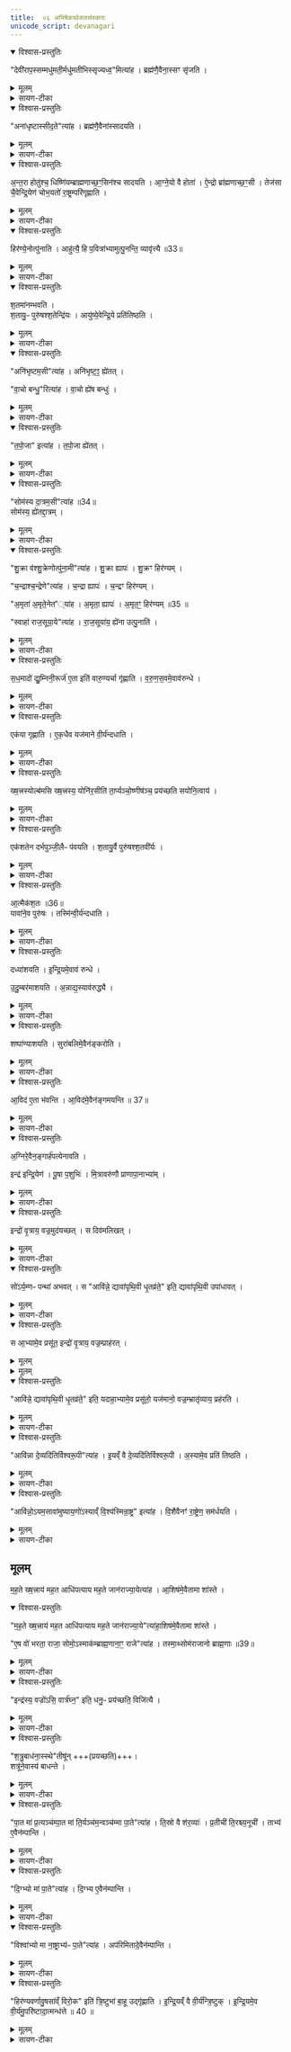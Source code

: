 ```yaml
---
title:  ०६ अभिषेकार्थजलसंस्कारः
unicode_script: devanagari
---
```

<details open><summary>विश्वास-प्रस्तुतिः</summary>

"देवी॑राप॒स्सम्मधु॑मती॒र्मधु॑मतीभिस्सृज्यध्व॒"मित्या॑ह ।
ब्रह्म॑णै॒वैना॒स्सꣳ सृ॑जति ।
</details>

<details><summary>मूलम्</summary>

"देवी॑राप॒स्सम्मधु॑मती॒र्मधु॑मतीभिस्सृज्यध्व॒"मित्या॑ह ।
ब्रह्म॑णै॒वैना॒स्सꣳ सृ॑जति ।
</details>

<details><summary>सायण-टीका</summary>

1देवीराप इत्यादि ॥ एवं गृहीतानपांग्रहान्वैतसे द्रोणकलशे अनेन समवनयति । ब्रह्मणा परिबृढेन परेण एना अपस्संसृजति मधुमत्त्वलिङ्गात् ।
</details>

<details open><summary>विश्वास-प्रस्तुतिः</summary>

"अना॑धृष्टास्सीद॒ते"त्या॑ह ।
ब्रह्म॑णै॒वैना॑स्सादयति ।
</details>

<details><summary>मूलम्</summary>

"अना॑धृष्टास्सीद॒ते"त्या॑ह ।
ब्रह्म॑णै॒वैना॑स्सादयति ।
</details>

<details><summary>सायण-टीका</summary>

अनाधृष्टाः इति होतृब्राह्मणाच्छंसिनोः धिष्ण्यावन्तरेण सादयति ।
</details>

<details open><summary>विश्वास-प्रस्तुतिः</summary>

अ॒न्त॒रा होतु॑श्च॒ धिष्णि॑यम्ब्राह्मणाच्छ॒ꣳ॒सिन॑श्च सादयति ।
आ॒ग्ने॒यो वै होता॑ ।
ऐ॒न्द्रो ब्रा॑ह्मणाच्छ॒ꣳ॒सी ।
तेज॑सा चै॒वेन्द्रि॒येण॑ चोभ॒यतो॑ रा॒ष्ट्रम्परि॑गृह्णाति ।
</details>

<details><summary>मूलम्</summary>

अ॒न्त॒रा होतु॑श्च॒ धिष्णि॑यम्ब्राह्मणाच्छ॒ꣳ॒सिन॑श्च सादयति ।
आ॒ग्ने॒यो वै होता॑ ।
ऐ॒न्द्रो ब्रा॑ह्मणाच्छ॒ꣳ॒सी ।
तेज॑सा चै॒वेन्द्रि॒येण॑ चोभ॒यतो॑ रा॒ष्ट्रम्परि॑गृह्णाति ।
</details>

<details><summary>सायण-टीका</summary>

ब्रह्मणैव साक्षादेनाः सादयति अनाधृष्टत्वलिङ्गात् । सादयतीत्युक्तं, क्वेत्याह - अन्तरेति । गतम् ॥
</details>

<details open><summary>विश्वास-प्रस्तुतिः</summary>

हिर॑ण्ये॒नोत्पु॑नाति ।
आहु॑त्यै॒ हि प॒वित्रा॑भ्यामुत्पु॒नन्ति॒ व्यावृ॑त्त्यै ॥33॥  
</details>

<details><summary>मूलम्</summary>

हिर॑ण्ये॒नोत्पु॑नाति ।
आहु॑त्यै॒ हि प॒वित्रा॑भ्यामुत्पु॒नन्ति॒ व्यावृ॑त्त्यै ॥33॥  
</details>

<details><summary>सायण-टीका</summary>

2हिरण्येनेति ॥ ननु पवित्राभ्यां सर्वत्रोत्पवनं क्रियते, तत्राह - आहुत्यर्थं यत्तदेव पवित्राभ्यामुत्पुनन्ति, तस्मादनाहुत्यर्थत्वादिदं हिरण्येनोत्पूयते व्यावृत्त्यै विभागाख्यापनाय ।
</details>

<details open><summary>विश्वास-प्रस्तुतिः</summary>

श॒तमा॑नम्भवति ।  
श॒तायु॒ᳶ पुरु॑षश्श॒तेन्द्रि॑यः ।
आयु॑ष्ये॒वेन्द्रि॒ये प्रति॑तिष्ठति ।
</details>

<details><summary>मूलम्</summary>

श॒तमा॑नम्भवति ।  
श॒तायु॒ᳶ पुरु॑षश्श॒तेन्द्रि॑यः ।
आयु॑ष्ये॒वेन्द्रि॒ये प्रति॑तिष्ठति ।
</details>

<details><summary>सायण-टीका</summary>

शतमानमित्यादि । गतम् ॥
</details>

<details open><summary>विश्वास-प्रस्तुतिः</summary>

"अनि॑भृष्टम॒सी"त्या॑ह ।
अनि॑भृष्ट॒ꣵ॒ ह्ये॑तत् ।

"वा॒चो बन्धु॒"रित्या॑ह ।
वा॒चो ह्ये॑ष बन्धुः॑ ।
</details>

<details><summary>मूलम्</summary>

"अनि॑भृष्टम॒सी"त्या॑ह ।
अनि॑भृष्ट॒ꣵ॒ ह्ये॑तत् ।

"वा॒चो बन्धु॒"रित्या॑ह ।
वा॒चो ह्ये॑ष बन्धुः॑ ।
</details>

<details><summary>सायण-टीका</summary>

3अनिभृष्टमसीति ॥ शतमानं हिरण्यं प्रगृह्णाति । अनिभृष्टं खल्वेतद्धिरण्यं दाहयन्ति चैतन्न नश्यति तादृशं हिरण्यं, वाचो बन्धनं हिरण्यं, हिरण्यवतो हि वाक् श्रोत्रेषु बद्ध्यते, अन्येषां तु न श्रूयते । यद्वा - हिरण्यवतां वाक्प्रतितिष्ठति ।
</details>

<details open><summary>विश्वास-प्रस्तुतिः</summary>

"त॒पो॒जा" इत्या॑ह ।
त॒पो॒जा ह्ये॑तत् ।
</details>

<details><summary>मूलम्</summary>

"त॒पो॒जा" इत्या॑ह ।
त॒पो॒जा ह्ये॑तत् ।
</details>

<details><summary>सायण-टीका</summary>

तपसोऽग्नेर्जातं हिरण्यम् ।
</details>

<details open><summary>विश्वास-प्रस्तुतिः</summary>

"सोम॑स्य दा॒त्रम॒सी"त्या॑ह ॥34॥  
सोम॑स्य॒ ह्ये॑तद्दा॒त्रम् ।
</details>

<details><summary>मूलम्</summary>

"सोम॑स्य दा॒त्रम॒सी"त्या॑ह ॥34॥  
सोम॑स्य॒ ह्ये॑तद्दा॒त्रम् ।
</details>

<details><summary>सायण-टीका</summary>

सोमस्येति तद्वैतसेऽवदधाति । सोमस्य खल्वेतद्धिरण्यं दात्रं मूल्यत्वेन देयं 'हिरण्येन क्रीणाति' इति ॥
</details>

<details open><summary>विश्वास-प्रस्तुतिः</summary>

"शु॒क्रा व॑श्शु॒क्रेणोत्पु॑ना॒मी"त्या॑ह ।
शु॒क्रा ह्यापः॑ ।
शु॒क्रꣳ हिर॑ण्यम् ।

"च॒न्द्राश्च॒न्द्रेणे"त्या॑ह ।
च॒न्द्रा ह्यापः॑ ।
च॒न्द्रꣳ हिर॑ण्यम् ।

"अ॒मृता॑ अ॒मृते॒नेत"्या॑ह ।
अ॒मृता॒ ह्यापः॑ ।
अ॒मृत॒ꣳ॒ हिर॑ण्यम् ॥35 ॥

"स्वाहा॑ राज॒सूया॒ये"त्या॑ह ।
रा॒ज॒सूया॑य॒ ह्ये॑ना उत्पु॒नाति॑ ।
</details>

<details><summary>मूलम्</summary>

"शु॒क्रा व॑श्शु॒क्रेणोत्पु॑ना॒मी"त्या॑ह ।
शु॒क्रा ह्यापः॑ ।
शु॒क्रꣳ हिर॑ण्यम् ।

"च॒न्द्राश्च॒न्द्रेणे"त्या॑ह ।
च॒न्द्रा ह्यापः॑ ।
च॒न्द्रꣳ हिर॑ण्यम् ।

"अ॒मृता॑ अ॒मृते॒नेत"्या॑ह ।
अ॒मृता॒ ह्यापः॑ ।
अ॒मृत॒ꣳ॒ हिर॑ण्यम् ॥35 ॥

"स्वाहा॑ राज॒सूया॒ये"त्या॑ह ।
रा॒ज॒सूया॑य॒ ह्ये॑ना उत्पु॒नाति॑ ।
</details>

<details><summary>सायण-टीका</summary>

4शुक्रा व इत्यादिभिरुत्पुनाति, शुक्राः निर्मलाः चन्द्राः आह्लादिन्यः अमृता अमृतत्वहेतवः राजसूयाय राज्ञे ऐश्वर्याभिषेकाय तस्माद्राजसूयायेत्युच्यते । राजा सूयते अभिषेकेण ईश्वरोऽनुज्ञायते अस्मिन्निति राजसूयः । 'राजसूयसूर्य' इति निपात्यते ॥
</details>

<details open><summary>विश्वास-प्रस्तुतिः</summary>

स॒ध॒मादो॑ द्यु॒म्निनी॒रूर्ज॑ ए॒ता इति॑ वारु॒ण्यर्चा गृ॑ह्णाति ।
व॒रु॒ण॒स॒वमे॒वाव॑रुन्धे ।
</details>

<details><summary>मूलम्</summary>

स॒ध॒मादो॑ द्यु॒म्निनी॒रूर्ज॑ ए॒ता इति॑ वारु॒ण्यर्चा गृ॑ह्णाति ।
व॒रु॒ण॒स॒वमे॒वाव॑रुन्धे ।
</details>

<details><summary>सायण-टीका</summary>

5सधमाद इति त्रिष्टुभा पालाशादिषु गात्रेषु गृह्णाति । वरुणसवः वरुणैश्वर्यम् ।
</details>

<details open><summary>विश्वास-प्रस्तुतिः</summary>

एक॑या गृह्णाति ।
ए॒क॒धैव यज॑माने वी॒र्य॑न्दधाति ।
</details>

<details><summary>मूलम्</summary>

एक॑या गृह्णाति ।
ए॒क॒धैव यज॑माने वी॒र्य॑न्दधाति ।
</details>

<details><summary>सायण-टीका</summary>

एकयेत्यादि । गतम् ॥
</details>

<details open><summary>विश्वास-प्रस्तुतिः</summary>

ख्ष॒त्त्रस्योल्ब॑मसि ख्ष॒त्त्रस्य॒ योनि॑र॒सीति॑ ता॒र्प्यञ्चो॒ष्णीष॑ञ्च॒ प्रय॑च्छति सयोनि॒त्वाय॑ ।
</details>

<details><summary>मूलम्</summary>

ख्ष॒त्त्रस्योल्ब॑मसि ख्ष॒त्त्रस्य॒ योनि॑र॒सीति॑ ता॒र्प्यञ्चो॒ष्णीष॑ञ्च॒ प्रय॑च्छति सयोनि॒त्वाय॑ ।
</details>

<details><summary>सायण-टीका</summary>

6क्षत्रस्येति ॥ तार्प्यमुष्णीषं च यजमानं परिधापयति । सयोनित्वाय क्षत्रस्य योनिमत्त्वं कारणवत्त्वं यथा स्यादिति । घृताक्तं वासः तार्प्यं, त्रपनाम्नो वृक्षस्य वृकारस्त्वगित्येके । उष्णीषः पाण्डुरं वासः ॥
</details>

<details open><summary>विश्वास-प्रस्तुतिः</summary>

एक॑शतेन दर्भपुञ्जी॒लैᳶ प॑वयति ।
श॒तायु॒र्वै पुरु॑षश्श॒तवी॑र्यः ।
</details>

<details><summary>मूलम्</summary>

एक॑शतेन दर्भपुञ्जी॒लैᳶ प॑वयति ।
श॒तायु॒र्वै पुरु॑षश्श॒तवी॑र्यः ।
</details>

<details><summary>सायण-टीका</summary>

7एकशतेनेत्यादि ॥ एकं च शतं च एकशतम् । 'सङ्ख्या' इति पूर्वपदप्रकृतिस्वरत्वम् । गतमन्यत् ।
</details>

<details open><summary>विश्वास-प्रस्तुतिः</summary>

आ॒त्मैक॑श॒तः ॥36॥  
यावा॑ने॒व पुरु॑षः ।
तस्मि॑न्वी॒र्य॑न्दधाति ।
</details>

<details><summary>मूलम्</summary>

आ॒त्मैक॑श॒तः ॥36॥  
यावा॑ने॒व पुरु॑षः ।
तस्मि॑न्वी॒र्य॑न्दधाति ।
</details>

<details><summary>सायण-टीका</summary>

एकशत इति । एकस्य शतस्य पूरण इति डट्,'षष्ठ्यादेः' इति पर्युदासात् मडभावः ॥
</details>

<details open><summary>विश्वास-प्रस्तुतिः</summary>

दध्या॑शयति ।
इ॒न्द्रि॒यमे॒वाव॑ रुन्धे ।

उ॒दु॒म्बर॑माशयति ।
अ॒न्नाद्य॒स्याव॑रुद्ध्यै ।
</details>

<details><summary>मूलम्</summary>

दध्या॑शयति ।
इ॒न्द्रि॒यमे॒वाव॑ रुन्धे ।

उ॒दु॒म्बर॑माशयति ।
अ॒न्नाद्य॒स्याव॑रुद्ध्यै ।
</details>

<details><summary>सायण-टीका</summary>

8दधीत्यादि ॥ उदुम्बरफलमूलमुदुम्बरम् । शष्पाणि यवाङ्कुरान् खादयति ।
</details>

<details open><summary>विश्वास-प्रस्तुतिः</summary>

शष्पा॑ण्याशयति ।
सुरा॑बलिमे॒वैन॑ङ्करोति ।
</details>

<details><summary>मूलम्</summary>

शष्पा॑ण्याशयति ।
सुरा॑बलिमे॒वैन॑ङ्करोति ।
</details>

<details><summary>सायण-टीका</summary>

सुराबलिमिति । सुराबलिरुपहारोऽस्येति । यद्वा - सुरया कुतं बलमस्येति तादृशमेनं यजमानं करोति । वर्णविकारश्छान्दसः । 'आविन्नो अग्निः' इत्याद्या आविदो यजमानं वाचयन् बर्हिरुदानयति गृहपतित्वादिलाभहेतवोऽग्न्यादयो देवता आभवन्ति । एते वा मन्त्राः ।
</details>

<details open><summary>विश्वास-प्रस्तुतिः</summary>

आ॒विद॑ ए॒ता भ॑वन्ति ।
आ॒विद॑मे॒वैन॑ङ्गमयन्ति ॥ 37॥  
</details>

<details><summary>मूलम्</summary>

आ॒विद॑ ए॒ता भ॑वन्ति ।
आ॒विद॑मे॒वैन॑ङ्गमयन्ति ॥ 37॥  
</details>

<details><summary>सायण-टीका</summary>

ता एता एनं यजमानं आविदं आभिमुख्येन वेत्तव्यं लब्धव्य गृहपतित्वादिकं गमयन्ति ।
</details>

<details open><summary>विश्वास-प्रस्तुतिः</summary>

अ॒ग्निरे॒वैन॒ङ्गार्ह॑पत्येनावति ।

इन्द्र॑ इन्द्रि॒येण॑ । पू॒षा प॒शुभिः॑ । मि॒त्रावरु॑णौ प्राणापा॒नाभ्या॑म् ।
</details>

<details><summary>मूलम्</summary>

अ॒ग्निरे॒वैन॒ङ्गार्ह॑पत्येनावति ।

इन्द्र॑ इन्द्रि॒येण॑ । पू॒षा प॒शुभिः॑ । मि॒त्रावरु॑णौ प्राणापा॒नाभ्या॑म् ।
</details>

<details><summary>सायण-टीका</summary>

एकैकश्येनाप्याह - अग्निरेवेत्यादि । गतम् ॥
</details>

<details open><summary>विश्वास-प्रस्तुतिः</summary>

इन्द्रो॑ वृ॒त्राय॒ वज्र॒मुद॑यच्छत् ।
स दिव॑मलिखत् ।
</details>

<details><summary>मूलम्</summary>

इन्द्रो॑ वृ॒त्राय॒ वज्र॒मुद॑यच्छत् ।
स दिव॑मलिखत् ।
</details>

<details><summary>सायण-टीका</summary>

9इन्द्रो वृत्रायेत्यादि ॥ उद्धृतस्स वज्ज्रो दिवमलिखत् अपाटयन् योऽर्यकाय अवकाशं न विदधे दैत्यः ।
</details>

<details open><summary>विश्वास-प्रस्तुतिः</summary>

सो॑ऽर्य॒म्णᳶ पन्था॑ अभवत् ।
स "आवि॑न्ने॒ द्यावा॑पृथि॒वी धृ॒तव्र॑ते॒" इति॒ द्यावा॑पृथि॒वी उपा॑धावत् ।
</details>

<details><summary>मूलम्</summary>

सो॑ऽर्य॒म्णᳶ पन्था॑ अभवत् ।
स "आवि॑न्ने॒ द्यावा॑पृथि॒वी धृ॒तव्र॑ते॒" इति॒ द्यावा॑पृथि॒वी उपा॑धावत् ।
</details>

<details><summary>सायण-टीका</summary>

सा द्यौरन्तरिक्षं अर्यम्णः पन्था अभवत् ।
</details>

<details open><summary>विश्वास-प्रस्तुतिः</summary>

स आ॒भ्यामे॒व प्रसू॑त॒ इन्द्रो॑ वृ॒त्राय॒ वज्र॒म्प्राह॑रत् ।
</details>

<details><summary>मूलम्</summary>

स आ॒भ्यामे॒व प्रसू॑त॒ इन्द्रो॑ वृ॒त्राय॒ वज्र॒म्प्राह॑रत् ।
</details>


<details><summary>मूलम्</summary>

आवि॑न्ने॒ द्यावा॑पृथि॒वी धृ॒तव्र॑ते॒ इति॒ यदाह॑ ॥38॥  
आ॒भ्यामे॒व प्रसू॑तो॒ यज॑मानो॒ वज्र॒म्भ्रातृ॑व्याय॒ प्रह॑रति ।
</details>

<details open><summary>विश्वास-प्रस्तुतिः</summary>

"आवि॑न्ने॒ द्यावा॑पृथि॒वी धृ॒तव्र॑ते॒" इति॒ यदाहा॒भ्यामे॒व प्रसू॑तो॒ यज॑मानो॒ वज्र॒म्भ्रातृ॑व्याय॒ प्रह॑रति ।
</details>

<details><summary>मूलम्</summary>

"आवि॑न्ने॒ द्यावा॑पृथि॒वी धृ॒तव्र॑ते॒" इति॒ यदाहा॒भ्यामे॒व प्रसू॑तो॒ यज॑मानो॒ वज्र॒म्भ्रातृ॑व्याय॒ प्रह॑रति ।
</details>

<details><summary>सायण-टीका</summary>

अथेन्द्रो वर्ज्रेणैव द्यावापृथिव्यादिषु जायते।  
एवं यजमानोपि अनेन मन्त्रेण वैरिणे वज्रं प्रहरति ॥

- (अत्र - आभ्यामेव प्रसूतो यजमानो वज्रं भ्रातृव्याय प्रहरति' इति वाक्यमारभ्य सप्तमानुवाकं ‘भूतानामवेष्टीर्जुहोति' इति वाक्यपर्यन्तस्य भागस्य भट्टभास्करीयं भाष्यं सर्वत्रादर्शतपुस्तकेषु नोपलब्धमिति तस्य भागस्य सायणीयमेव भाष्यं संहिताप्रथमकाण्डेऽष्टमप्रश्ने द्वादशत्रयोदशानुवाकगतं प्रकाश्यते ॥)
</details>

<details open><summary>विश्वास-प्रस्तुतिः</summary>

"आवि॑न्ना दे॒व्यदि॑तिर्विश्वरू॒पी"त्या॑ह ।
इ॒यव्ँ वै दे॒व्यदि॑तिर्विश्वरू॒पी ।
अ॒स्यामे॒व प्रति॑ तिष्ठति ।
</details>

<details><summary>मूलम्</summary>

"आवि॑न्ना दे॒व्यदि॑तिर्विश्वरू॒पी"त्या॑ह ।
इ॒यव्ँ वै दे॒व्यदि॑तिर्विश्वरू॒पी ।
अ॒स्यामे॒व प्रति॑ तिष्ठति ।
</details>

<details><summary>सायण-टीका</summary>

(TS-SB-1.8.12) 10षष्ठमन्त्रं प्रशंसति - आविन्नेति ॥ भूमिरेव कांचिन्मूर्तिं धृत्वा देवमाता अदितिरित्युच्यते ।
</details>

<details open><summary>विश्वास-प्रस्तुतिः</summary>

"आवि॑न्नो॒ऽयम॒सावा॑मुष्याय॒णो॑ऽस्याव्ँ वि॒श्य॑स्मिन्रा॒ष्ट्र" इत्या॑ह ।
वि॒शैवैनꣳ॑ रा॒ष्ट्रेण॒ सम॑र्धयति ।
</details>

<details><summary>मूलम्</summary>

"आवि॑न्नो॒ऽयम॒सावा॑मुष्याय॒णो॑ऽस्याव्ँ वि॒श्य॑स्मिन्रा॒ष्ट्र" इत्या॑ह ।
वि॒शैवैनꣳ॑ रा॒ष्ट्रेण॒ सम॑र्धयति ।
</details>

<details><summary>सायण-टीका</summary>

सप्तममन्त्रस्य पूर्वभागं प्रशंसति - आविन्नोऽयमिति । विशा करप्रदायिन्या प्रजया राष्ट्रेण सर्वसस्ययुक्तेन भूमिविशेषेण च यजमानं समर्धयत्येव ॥
</details>

## मूलम्‌
म॒ह॒ते ख्ष॒त्त्राय॑ मह॒त आधि॑पत्याय मह॒ते जान॑राज्या॒येत्या॑ह ।
आ॒शिष॑मे॒वैतामा शा॑स्ते ।
<details open><summary>विश्वास-प्रस्तुतिः</summary>

"म॒ह॒ते ख्ष॒त्त्राय॑ मह॒त आधि॑पत्याय मह॒ते जान॑राज्या॒ये"त्या॑हा॒शिष॑मे॒वैतामा शा॑स्ते ।

"ए॒ष वो॑ भरता॒ राजा॒ सोमो॒ऽस्माक॑म्ब्राह्म॒णाना॒ꣳ॒ राजे"त्या॑ह ।
तस्मा॒थ्सोम॑राजानो ब्राह्म॒णाः ॥39॥  
</details>

<details><summary>मूलम्</summary>

"म॒ह॒ते ख्ष॒त्त्राय॑ मह॒त आधि॑पत्याय मह॒ते जान॑राज्या॒ये"त्या॑हा॒शिष॑मे॒वैतामा शा॑स्ते ।

"ए॒ष वो॑ भरता॒ राजा॒ सोमो॒ऽस्माक॑म्ब्राह्म॒णाना॒ꣳ॒ राजे"त्या॑ह ।
तस्मा॒थ्सोम॑राजानो ब्राह्म॒णाः ॥39॥  
</details>

<details><summary>सायण-टीका</summary>

11तस्य मन्त्रस्योत्तरभागमुत्तरौ च मन्त्रौ पूर्ववद्व्याचष्टे - महते क्षत्रायेति ॥
</details>

<details open><summary>विश्वास-प्रस्तुतिः</summary>

"इन्द्र॑स्य॒ वज्रो॑ऽसि॒ वार्त्र॑घ्न॒" इति॒ धनु॒ᳶ प्रय॑च्छति॒ विजि॑त्यै ।
</details>

<details><summary>मूलम्</summary>

"इन्द्र॑स्य॒ वज्रो॑ऽसि॒ वार्त्र॑घ्न॒" इति॒ धनु॒ᳶ प्रय॑च्छति॒ विजि॑त्यै ।
</details>

<details><summary>सायण-टीका</summary>

12कल्पः - इन्द्रस्य वज्रोसि वार्त्रघ्र इति धनुर्यजमानाय प्रयच्छतीति । पाठस्तु - 'इन्द्रस्य वज्रोसि वार्त्रघ्नस्त्वयाऽयं वृत्रं वध्यात्' इति । हे धनुः! त्वमिन्द्रस्य वज्रवत् महारसाधनमसि, अतस्त्वयाऽयं यजमानो वैरिणं वध्यात् । विधत्ते - इन्द्रस्य वज्रोसीति ।
</details>

<details open><summary>विश्वास-प्रस्तुतिः</summary>

"श॒त्रु॒बाध॑ना॒स्स्थे"तीषू॑न् +++(प्रयच्छति)+++।  
शत्रू॑ने॒वास्य॑ बाधन्ते ।
</details>

<details><summary>मूलम्</summary>

"श॒त्रु॒बाध॑ना॒स्स्थे"तीषू॑न् +++(प्रयच्छति)+++।  
शत्रू॑ने॒वास्य॑ बाधन्ते ।
</details>

<details><summary>सायण-टीका</summary>

कल्पः - शत्रुबाधनास्स्थेति त्रीन् बाणावत इति । बाणा शल्यं तद्युक्ताग्रानित्यर्थः । त्रीनिषून्प्रयच्छतीति शेषः । हे इषवः! यूयं शत्रूणां बाधका भवथ । विधत्ते - शत्रुबाधना इति । प्रयच्छतीत्यनुवर्तते ॥
</details>

<details open><summary>विश्वास-प्रस्तुतिः</summary>

"पा॒त मा॑ प्र॒त्यञ्च॑म्पा॒त मा॑ ति॒र्यञ्च॑म॒न्वञ्च॑म्मा पा॒ते"त्या॑ह ।
ति॒स्रो वै श॑र॒व्याः॑ ।
प्र॒तीची॑ ति॒रश्च्य॒नूची॑ ।
ताभ्य॑ ए॒वैन॑म्पान्ति ।
</details>

<details><summary>मूलम्</summary>

"पा॒त मा॑ प्र॒त्यञ्च॑म्पा॒त मा॑ ति॒र्यञ्च॑म॒न्वञ्च॑म्मा पा॒ते"त्या॑ह ।
ति॒स्रो वै श॑र॒व्याः॑ ।
प्र॒तीची॑ ति॒रश्च्य॒नूची॑ ।
ताभ्य॑ ए॒वैन॑म्पान्ति ।
</details>

<details><summary>सायण-टीका</summary>

13कल्पः - पात मा प्रत्यञ्चमिति प्रदीयमानाननुमन्त्रयत इति । पाठस्तु - 'पात मा प्रचञ्चं पात मा तिर्यञ्चमन्वञ्चं मा पात दिग्भ्यो मा पात विश्वाभ्यो मा नाष्ट्राभ्यः पात'18 इति । यदा वैरी पुरतः स्थित्वा बाणं मुञ्चति तदानीमयं विध्यमानो बाणस्य प्रत्यङ्मुखो भवति । पार्श्वयोस्स्थित्वा बाणमोक्षणेऽयं तिर्यग्भवति । पृष्ठतः स्थित्वा बाणमोक्षणे पलायमानोऽयमन्वग्भवति । हे मदीया बाणाः प्रत्यगादिरूपं मां पात परकीयेभ्यः यथोक्तप्रकारेण मां प्रत्यागच्छद्भ्यो बाणेभ्यो रक्षत । युद्धकुशला हि स्वकीयैर्बाणैः परकीयानपसारयन्ति खण्डयन्ति वा अतो मद्धस्तेऽवस्थिता हे बाणाः! सर्वाभ्यो दिग्भ्यो मां पात न केवलं परकीयबाणेभ्य एव रक्षणं, किन्तु विश्वाभ्यस्सर्वाभ्यो नाष्ट्राभ्यो नाशहेतुभ्यः शत्रुकृतपीडाभ्यो मां पात ।

मन्त्रस्य पूर्वभागं व्याचष्टे - पात मा प्रत्यञ्चमिति ॥ शरव्याः हिंसिकाः परकीयहेतयः, ताश्च पूर्वोक्तरीत्या प्रत्यगादिरूपाः ।
</details>

<details open><summary>विश्वास-प्रस्तुतिः</summary>

"दि॒ग्भ्यो मा॑ पा॒ते"त्या॑ह ।
दि॒ग्भ्य ए॒वैन॑म्पान्ति ।
</details>

<details><summary>मूलम्</summary>

"दि॒ग्भ्यो मा॑ पा॒ते"त्या॑ह ।
दि॒ग्भ्य ए॒वैन॑म्पान्ति ।
</details>

<details><summary>सायण-टीका</summary>

मध्यमभागं व्याचष्टे - दिग्भ्य इति । दूरदेशवर्तिनीषु दिक्षु स्थित्वा सन्घिविग्रहकारिमनुष्यमुखेन वैरिणो भीषयन्ति ताभ्यो दूरदेशवर्तिनीभ्यो दिग्भ्य एनं यजमानं हस्तस्था बाणाः पान्त्येव ।
</details>

<details open><summary>विश्वास-प्रस्तुतिः</summary>

"विश्वा॑भ्यो मा ना॒ष्ट्राभ्य॑ᳶ पा॒ते"त्या॑ह ।
अप॑रिमितादे॒वैन॑म्पान्ति ।
</details>

<details><summary>मूलम्</summary>

"विश्वा॑भ्यो मा ना॒ष्ट्राभ्य॑ᳶ पा॒ते"त्या॑ह ।
अप॑रिमितादे॒वैन॑म्पान्ति ।
</details>

<details><summary>सायण-टीका</summary>

तृतीयभागं व्याचष्टे - विश्वाभ्यो भा नाष्ट्राभ्य इति । अपरिमिताद्बहुविधात् ग्रामापहारादि रूपाद्बाधात् ॥
</details>

<details open><summary>विश्वास-प्रस्तुतिः</summary>

"हिर॑ण्यवर्णावु॒षसा॑व्ँ विरो॒क" इति॑ त्रि॒ष्टुभा॑ बा॒हू उद्गृ॑ह्णाति ।
इ॒न्द्रि॒यव्ँ वै वी॒र्य॑न्त्रि॒ष्टुक् ।
इ॒न्द्रि॒यमे॒व वी॒र्य॑मु॒परि॑ष्टादा॒त्मन्ध॑त्ते ॥ 40 ॥  
</details>

<details><summary>मूलम्</summary>

"हिर॑ण्यवर्णावु॒षसा॑व्ँ विरो॒क" इति॑ त्रि॒ष्टुभा॑ बा॒हू उद्गृ॑ह्णाति ।
इ॒न्द्रि॒यव्ँ वै वी॒र्य॑न्त्रि॒ष्टुक् ।
इ॒न्द्रि॒यमे॒व वी॒र्य॑मु॒परि॑ष्टादा॒त्मन्ध॑त्ते ॥ 40 ॥  
</details>

<details><summary>सायण-टीका</summary>

14कल्पः - हिरण्यवर्णावित्युद्यतावभिमन्त्रयत इति । वेद्धुमुद्यतौ धनुर्बाणयुक्तौ यजमानहस्तौ । पाठस्तु - 'हिरण्यवर्णावुषसां विरोकेऽयस्थूणावुदितौ सूर्यस्यारोहतं वरुण मित्र गर्तं ततश्चक्षाथामदितिं दितिं च'18 इति । हे वरुण! शत्रुनिवारक! वामहस्त! हे मित्र! शत्रुमारक! दक्षिणहस्त! युवां गर्तमारोहतं वेद्धुमुद्यतौ धनुर्बाणयुक्तौ यजमानहस्तौ रथस्योपरिभागं गर्तसदृशमारोहतं परकीयबाणेभ्यो रक्षतं, परितश्चर्मफलकादिभिराच्छादिते सति रथस्योपरिभागो गर्तसदृशो भवति । आरोहणं कदा कर्तव्यमित्युच्यते - उषसां विरोके सूर्यस्योदितौ प्रतिदिनं यान्युषांसि सूर्योदयात्पूर्वभावीनि तेषां सम्बन्धिनि विशिष्ट आलोके प्रवर्तमाने सति यस्सूर्यस्योदयः तस्मिन्नुत्पन्ने सति । कीदृशौ बाहू - हिरण्यवर्णौ सुवर्णखचितकवचप्रतिमोकेन हिरण्यवद्भासमानौ अयस्स्थूणौ लोहस्तम्भवत् अत्यन्तदृढौ । ततो रथारोहणादूर्ध्वं अदितिं अखण्डितां स्वसेनां दितिं खण्डितां परसेनां च चक्षाथां क्रमेणानुग्रहनिग्रहदृष्ट्या समीक्षेथाम् ।

विधत्ते - हिरण्यवर्णावुषसामिति ॥ उद्ग्रहणमुद्यतयोरभिमन्त्रणम् । बोधायनपक्षे तु - यथा ब्राह्मणं बाहूद्यमनार्थ एव मन्त्रः । इन्द्रियं वीर्यं हस्तपादादिगतसामर्थ्यं तत्सामर्थ्यप्रदत्वात्त्रिष्टुप्छन्दसस्तद्रूपत्वम् ॥
 इति सायणीये वेदार्थप्रकाशे तैत्तिरीयसंहिताभाष्ये

प्रथमकाण्डेऽष्टमप्रपाठके द्वादशोऽनुवाकः ॥  

</details>

